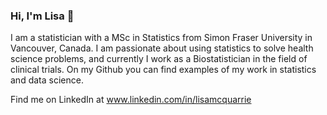 ### Hi, I'm Lisa 👋

<!--
**lisamcq/lisamcq** is a ✨ _special_ ✨ repository because its `README.md` (this file) appears on your GitHub profile.

Here are some ideas to get you started:

- 🔭 I’m currently working on ...
- 🌱 I’m currently learning ...
- 👯 I’m looking to collaborate on ...
- 🤔 I’m looking for help with ...
- 💬 Ask me about ...
- 📫 How to reach me: ...
- 😄 Pronouns: ...
- ⚡ Fun fact: ...
-->

I am a statistician with a MSc in Statistics from Simon Fraser University in Vancouver, Canada. I am passionate about using statistics to solve health science problems, and currently I work as a Biostatistician in the field of clinical trials. On my Github you can find examples of my work in statistics and data science.

Find me on LinkedIn at www.linkedin.com/in/lisamcquarrie
